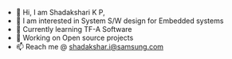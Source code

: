 - 👋 Hi, I am Shadakshari K P,
- 👀 I am interested in System S/W design for Embedded systems 
- 🌱 Currently learning TF-A Software
- 💞️ Working on Open source projects
- 📫 Reach me @ shadakshar.i@samsung.com

<!---
shadakshari-kp4/shadakshari-kp4 is a ✨ special ✨ repository because its `README.md` (this file) appears on your GitHub profile.
You can click the Preview link to take a look at your changes.
--->
